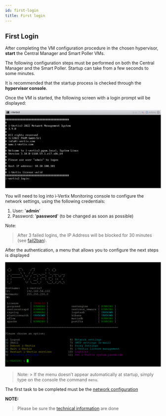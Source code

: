 ```yaml
---
id: first-login
title: First login
---
```


## First Login

After completing the VM configuration procedure in the chosen hypervisor, **start** the Central Manager and Smart Poller VMs.

The following configuration steps must be performed on both the Central Manager and the Smart Poller.
Startup can take from a few seconds to some minutes.

It is recommended that the startup process is checked through the **hypervisor console**.

Once the VM is started, the following screen with a login prompt will be displayed:

![Login](../../assets/setup-startup-central-poller/first-login.png)

You will need to log into i-Vertix Monitoring console to configure the network settings, using the following credentials:

1) User: '**admin**'
2) Password: '**password**' (to be changed as soon as possible)

Note:
>After 3 failed logins, the IP Address will be blocked for 30
minutes (see [fail2ban](../Security-aspects/fail2ban.md)).

After the authentication, a menu that allows you to configure the next steps is displayed

![iVertix menu](../../assets/setup-startup-central-poller/ivertix-menu.png)

> Note:
    > If the menu doesn’t appear automatically at startup, simply type on the console the command ```menu```.

The first task to be completed must be the [network configuration](network-configuration.md)

**NOTE:**
> Please be sure the [technical information](../before-you-start/technical-information.md) are done